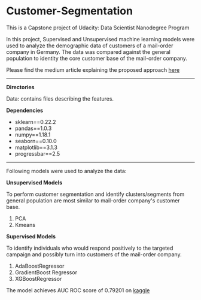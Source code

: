 # Customer-Segmentation

This is a Capstone project of Udacity: Data Scientist Nanodegree Program

In this project, Supervised and Unsupervised machine learning models were used to analyze the demographic data of customers of a mail-order 
company in Germany. The data was compared against the general population to identity the core customer base of the mail-order company.

Please find the medium article explaining the proposed approach [here](https://medium.com/@anujsaraswat/customer-segmentation-a-better-way-to-detect-and-target-customers-f6a06ce533b3)

***

**Directories**

Data: contains files describing the features.

**Dependencies**
* sklearn==0.22.2
* pandas==1.0.3
* numpy==1.18.1
* seaborn==0.10.0
* matplotlib==3.1.3
* progressbar==2.5

***

Following models were used to analyze the data:

**Unsupervised Models**

To perform customer segmentation and identify clusters/segments from general population are most similar to  mail-order company's customer base.

1. PCA
2. Kmeans

**Supervised Models**

To identify individuals who would respond positively to the targeted campaign and possibly turn into customers of the mail-order company.

1. AdaBoostRegressor
2. GradientBoost Regressor
3. XGBoostRegressor

The model achieves AUC ROC score of 0.79201 on [kaggle](https://www.kaggle.com/c/udacity-arvato-identify-customers/leaderboard)

